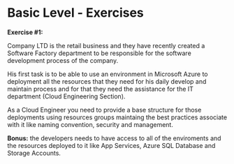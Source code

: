 # Basic Level - Exercises

<p><strong>Exercise #1:</strong></p>

Company LTD is the retail business and they have recently created a Software Factory department to be responsible for the software development process of the company. 

His first task is to be able to use an environment in Microsoft Azure to deployment all the resources that they need for his daily develop and maintain process and for that they need the assistance for the IT department (Cloud Engineering Section).

As a Cloud Engineer you need to provide a base structure for those deployments using resources groups maintaing the best practices associate with it like naming convention, security and management.

**Bonus:** the developers needs to have access to all of the enviroments and the resources deployed to it like App Services, Azure SQL Database and Storage Accounts.